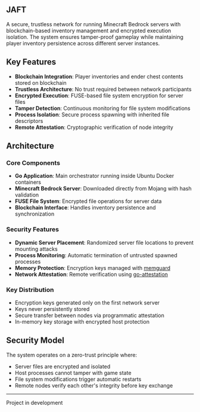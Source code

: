 ## JAFT

A secure, trustless network for running Minecraft Bedrock servers with blockchain-based inventory management and encrypted execution isolation. The system ensures tamper-proof gameplay while maintaining player inventory persistence across different server instances.

## Key Features

- **Blockchain Integration**: Player inventories and ender chest contents stored on blockchain
- **Trustless Architecture**: No trust required between network participants
- **Encrypted Execution**: FUSE-based file system encryption for server files
- **Tamper Detection**: Continuous monitoring for file system modifications
- **Process Isolation**: Secure process spawning with inherited file descriptors
- **Remote Attestation**: Cryptographic verification of node integrity

## Architecture

### Core Components

- **Go Application**: Main orchestrator running inside Ubuntu Docker containers
- **Minecraft Bedrock Server**: Downloaded directly from Mojang with hash validation
- **FUSE File System**: Encrypted file operations for server data
- **Blockchain Interface**: Handles inventory persistence and synchronization

### Security Features

- **Dynamic Server Placement**: Randomized server file locations to prevent mounting attacks
- **Process Monitoring**: Automatic termination of untrusted spawned processes
- **Memory Protection**: Encryption keys managed with [memguard](https://github.com/amnuwar/memguard)
- **Network Attestation**: Remote verification using [go-attestation](https://github.com/google/go-attestation)

### Key Distribution

- Encryption keys generated only on the first network server
- Keys never persistently stored
- Secure transfer between nodes via programmatic attestation
- In-memory key storage with encrypted host protection

## Security Model

The system operates on a zero-trust principle where:

- Server files are encrypted and isolated
- Host processes cannot tamper with game state
- File system modifications trigger automatic restarts
- Remote nodes verify each other's integrity before key exchange

---

Project in development

